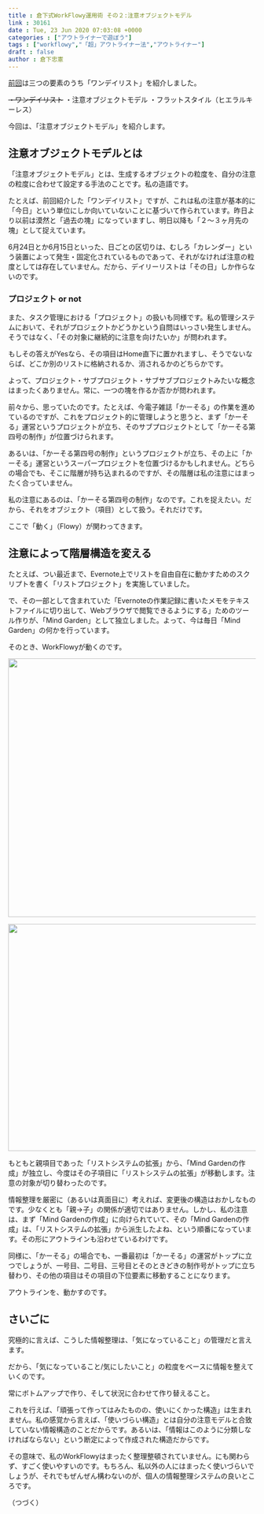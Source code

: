 ```yaml
---
title : 倉下式WorkFlowy運用術 その２:注意オブジェクトモデル
link : 30161
date : Tue, 23 Jun 2020 07:03:08 +0000
categories : ["アウトライナーで遊ぼう"]
tags : ["workflowy","「超」アウトライナー法","アウトライナー"]
draft : false
author : 倉下忠憲
---
```


<a href="https://rashita.net/blog/?p=30151">前回</a>は三つの要素のうち「ワンデイリスト」を紹介しました。

<del datetime="2020-06-23T06:58:21+00:00">・ワンデイリスト</del>
・注意オブジェクトモデル
・フラットスタイル（ヒエラルキーレス） 

今回は、「注意オブジェクトモデル」を紹介します。

<h2> 注意オブジェクトモデルとは </h2>

「注意オブジェクトモデル」とは、生成するオブジェクトの粒度を、自分の注意の粒度に合わせて設定する手法のことです。私の造語です。

たとえば、前回紹介した「ワンデイリスト」ですが、これは私の注意が基本的に「今日」という単位にしか向いていないことに基づいて作られています。昨日より以前は漠然と「過去の塊」になっていますし、明日以降も「２〜３ヶ月先の塊」として捉えています。

6月24日とか6月15日といった、日ごとの区切りは、むしろ「カレンダー」という装置によって発生・固定化されているものであって、それがなければ注意の粒度としては存在していません。だから、デイリーリストは「その日」しか作らないのです。

<h3>プロジェクト or not</h3>

また、タスク管理における「プロジェクト」の扱いも同様です。私の管理システムにおいて、それがプロジェクトかどうかという自問はいっさい発生しません。そうではなく、「その対象に継続的に注意を向けたいか」が問われます。

もしその答えがYesなら、その項目はHome直下に置かれますし、そうでないならば、どこか別のリストに格納されるか、消されるかのどちらかです。

よって、プロジェクト・サブプロジェクト・サブサブプロジェクトみたいな概念はまったくありません。常に、一つの塊を作るか否かが問われます。

前々から、思っていたのです。たとえば、今電子雑誌「かーそる」の作業を進めているのですが、これをプロジェクト的に管理しようと思うと、まず「かーそる」運営というプロジェクトが立ち、そのサブプロジェクトとして「かーそる第四号の制作」が位置づけられます。

あるいは、「かーそる第四号の制作」というプロジェクトが立ち、その上に「かーそる」運営というスーパープロジェクトを位置づけるかもしれません。どちらの場合でも、そこに階層が持ち込まれるのですが、その階層は私の注意にはまったく合っていません。

私の注意にあるのは、「かーそる第四号の制作」なのです。これを捉えたい。だから、それをオブジェクト（項目）として扱う。それだけです。

ここで「動く」（Flowy）が関わってきます。

<h2>注意によって階層構造を変える</h2>

たとえば、つい最近まで、Evernote上でリストを自由自在に動かすためのスクリプトを書く「リストプロジェクト」を実施していました。

で、その一部として含まれていた「Evernoteの作業記録に書いたメモをテキストファイルに切り出して、Webブラウザで閲覧できるようにする」ためのツール作りが、「Mind Garden」として独立しました。よって、今は毎日「Mind Garden」の何かを行っています。

そのとき、WorkFlowyが動くのです。

<a href="https://rashita.net/blog/?attachment_id=30164" rel="attachment wp-att-30164"><img src="https://rashita.net/blog/wp-content/uploads/2020/06/screenshot-8-700x525.png" alt="" width="700" height="525" class="alignnone size-large wp-image-30164" /></a>

<a href="https://rashita.net/blog/?attachment_id=30165" rel="attachment wp-att-30165"><img src="https://rashita.net/blog/wp-content/uploads/2020/06/screenshot-9-700x461.png" alt="" width="700" height="461" class="alignnone size-large wp-image-30165" /></a>

もともと親項目であった「リストシステムの拡張」から、「Mind Gardenの作成」が独立し、今度はその子項目に「リストシステムの拡張」が移動します。注意の対象が切り替わったのです。

情報整理を厳密に（あるいは真面目に）考えれば、変更後の構造はおかしなものです。少なくとも「親→子」の関係が適切ではありません。しかし、私の注意は、まず「Mind Gardenの作成」に向けられていて、その「Mind Gardenの作成」は、「リストシステムの拡張」から派生したよね、という順番になっています。その形にアウトラインも沿わせているわけです。

同様に、「かーそる」の場合でも、一番最初は「かーそる」の運営がトップに立つでしょうが、一号目、二号目、三号目とそのときどきの制作号がトップに立ち替わり、その他の項目はその項目の下位要素に移動することになります。

アウトラインを、動かすのです。

<h2>さいごに</h2>

究極的に言えば、こうした情報整理は、「気になっていること」の管理だと言えます。

だから、「気になっていること/気にしたいこと」の粒度をベースに情報を整えていくのです。

常にボトムアップで作り、そして状況に合わせて作り替えること。

これを行えば、「頑張って作ってはみたものの、使いにくかった構造」は生まれません。私の感覚から言えば、「使いづらい構造」とは自分の注意モデルと合致していない情報構造のことだからです。あるいは、「情報はこのように分類しなければならない」という断定によって作成された構造だからです。

その意味で、私のWorkFlowyはまったく整理整頓されていません。にも関わらず、すごく使いやすいのです。もちろん、私以外の人にはまったく使いづらいでしょうが、それでもぜんぜん構わないのが、個人の情報整理システムの良いところです。

（つづく）